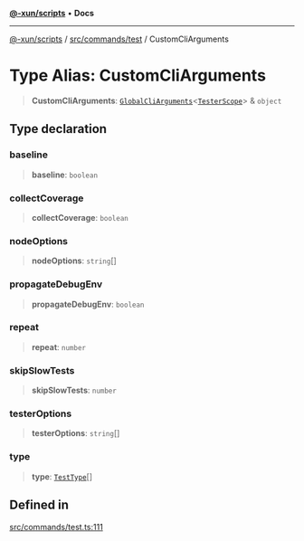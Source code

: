 [**@-xun/scripts**](../../../../README.md) • **Docs**

***

[@-xun/scripts](../../../../README.md) / [src/commands/test](../README.md) / CustomCliArguments

# Type Alias: CustomCliArguments

> **CustomCliArguments**: [`GlobalCliArguments`](../../../configure/type-aliases/GlobalCliArguments.md)\<[`TesterScope`](TesterScope.md)\> & `object`

## Type declaration

### baseline

> **baseline**: `boolean`

### collectCoverage

> **collectCoverage**: `boolean`

### nodeOptions

> **nodeOptions**: `string`[]

### propagateDebugEnv

> **propagateDebugEnv**: `boolean`

### repeat

> **repeat**: `number`

### skipSlowTests

> **skipSlowTests**: `number`

### testerOptions

> **testerOptions**: `string`[]

### type

> **type**: [`TestType`](../enumerations/TestType.md)[]

## Defined in

[src/commands/test.ts:111](https://github.com/Xunnamius/xscripts/blob/5eb9deff748ee6e4af3c57a16f6370d16bb97bfb/src/commands/test.ts#L111)
